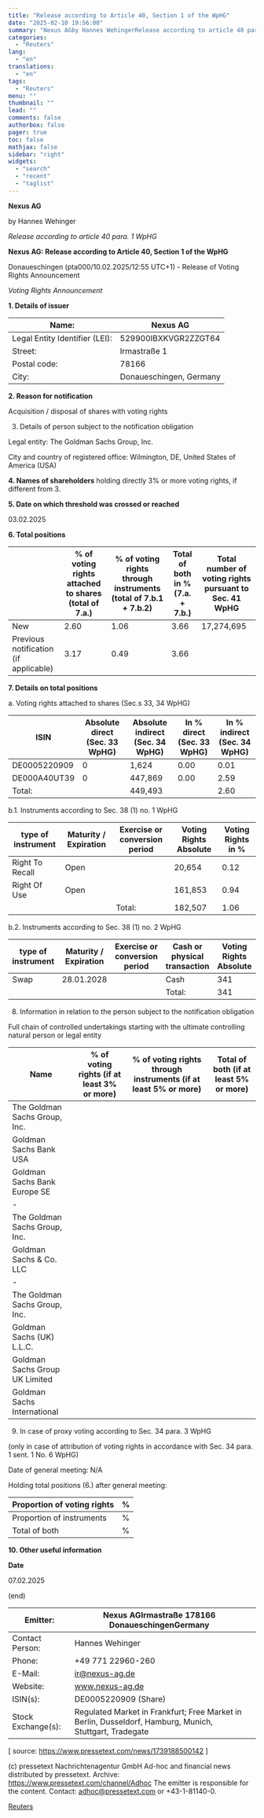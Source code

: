 ```yaml
---
title: "Release according to Article 40, Section 1 of the WpHG"
date: "2025-02-10 19:56:00"
summary: "Nexus AGby Hannes WehingerRelease according to article 40 para. 1 WpHGNexus AG: Release according to Article 40, Section 1 of the WpHGDonaueschingen (pta000/10.02.2025/12:55 UTC+1) - Release of Voting Rights AnnouncementVoting Rights Announcement1. Details of issuerName:Nexus AGLegal Entity Identifier (LEI):529900IBXKVGR2ZZGT64Street:Irmastraße 1Postal code:78166City:Donaueschingen, Germany2. Reason for notificationAcquisition / disposal of shares with..."
categories:
  - "Reuters"
lang:
  - "en"
translations:
  - "en"
tags:
  - "Reuters"
menu: ""
thumbnail: ""
lead: ""
comments: false
authorbox: false
pager: true
toc: false
mathjax: false
sidebar: "right"
widgets:
  - "search"
  - "recent"
  - "taglist"
---
```


**Nexus AG**

by Hannes Wehinger

*Release according to article 40 para. 1 WpHG*

**Nexus AG: Release according to Article 40, Section 1 of the WpHG**

Donaueschingen (pta000/10.02.2025/12:55 UTC+1) - Release of Voting Rights Announcement

*Voting Rights Announcement*

**1. Details of issuer**

| Name: | Nexus AG |
| --- | --- |
| Legal Entity Identifier (LEI): | 529900IBXKVGR2ZZGT64 |
| Street: | Irmastraße 1 |
| Postal code: | 78166 |
| City: | Donaueschingen, Germany |

**2. Reason for notification**

Acquisition / disposal of shares with voting rights

3. Details of person subject to the notification obligation

Legal entity: The Goldman Sachs Group, Inc.

City and country of registered office: Wilmington, DE, United States of America (USA)

**4. Names of shareholders** holding directly 3% or more voting rights, if different from 3.

**5. Date on which threshold was crossed or reached**

03.02.2025

**6. Total positions**

|  | % of voting rights attached to shares (total of 7.a.) | % of voting rights through instruments (total of 7.b.1 + 7.b.2) | Total of both in % (7.a. + 7.b.) | Total number of voting rights pursuant to Sec. 41 WpHG |
| --- | --- | --- | --- | --- |
| New | 2.60 | 1.06 | 3.66 | 17,274,695 |
| Previous notification (if applicable) | 3.17 | 0.49 | 3.66 |  |

**7. Details on total positions**

a. Voting rights attached to shares (Sec.s 33, 34 WpHG)

| ISIN | Absolute direct (Sec. 33 WpHG) | Absolute indirect (Sec. 34 WpHG) | In % direct (Sec. 33 WpHG) | In % indirect (Sec. 34 WpHG) |
| --- | --- | --- | --- | --- |
| DE0005220909 | 0 | 1,624 | 0.00 | 0.01 |
| DE000A40UT39 | 0 | 447,869 | 0.00 | 2.59 |
| Total: |  | 449,493 |  | 2.60 |

b.1. Instruments according to Sec. 38 (1) no. 1 WpHG

| type of instrument | Maturity / Expiration | Exercise or conversion period | Voting Rights Absolute | Voting Rights in % |
| --- | --- | --- | --- | --- |
| Right To Recall | Open |  | 20,654 | 0.12 |
| Right Of Use | Open |  | 161,853 | 0.94 |
|  |  | Total: | 182,507 | 1.06 |

b.2. Instruments according to Sec. 38 (1) no. 2 WpHG

| type of instrument | Maturity / Expiration | Exercise or conversion period | Cash or physical transaction | Voting Rights Absolute | Voting Rights in % |
| --- | --- | --- | --- | --- | --- |
| Swap | 28.01.2028 |  | Cash | 341 | 0.002 |
|  |  |  | Total: | 341 | 0.002 |

8. Information in relation to the person subject to the notification obligation

Full chain of controlled undertakings starting with the ultimate controlling natural person or legal entity

| Name | % of voting rights (if at least 3% or more) | % of voting rights through instruments (if at least 5% or more) | Total of both (if at least 5% or more) |
| --- | --- | --- | --- |
| The Goldman Sachs Group, Inc. |  |  |  |
| Goldman Sachs Bank USA |  |  |  |
| Goldman Sachs Bank Europe SE |  |  |  |
| - |  |  |  |
| The Goldman Sachs Group, Inc. |  |  |  |
| Goldman Sachs & Co. LLC |  |  |  |
| - |  |  |  |
| The Goldman Sachs Group, Inc. |  |  |  |
| Goldman Sachs (UK) L.L.C. |  |  |  |
| Goldman Sachs Group UK Limited |  |  |  |
| Goldman Sachs International |  |  |  |

9. In case of proxy voting according to Sec. 34 para. 3 WpHG

(only in case of attribution of voting rights in accordance with Sec. 34 para. 1 sent. 1 No. 6 WpHG)

Date of general meeting: N/A

Holding total positions (6.) after general meeting:

| Proportion of voting rights | % |
| --- | --- |
| Proportion of instruments | % |
| Total of both | % |

**10. Other useful information**

**Date**

07.02.2025

(end)

| Emitter: | Nexus AGIrmastraße 178166 DonaueschingenGermany |  |
| --- | --- | --- |
| Contact Person: | Hannes Wehinger |
| Phone: | +49 771 22960-260 |
| E-Mail: | ir@nexus-ag.de |
| Website: | www.nexus-ag.de |  |
| ISIN(s): | DE0005220909 (Share) |  |
| Stock Exchange(s): | Regulated Market in Frankfurt; Free Market in Berlin, Dusseldorf, Hamburg, Munich, Stuttgart, Tradegate |  |

[ source: https://www.pressetext.com/news/1739188500142 ]

(c) pressetext Nachrichtenagentur GmbH Ad-hoc and financial news distributed by pressetext. Archive: https://www.pressetext.com/channel/Adhoc The emitter is responsible for the content. Contact: adhoc@pressetext.com or +43-1-81140-0.

[Reuters](https://www.tradingview.com/news/reuters.com,2025-02-10:newsml_PexsBl7ha:0-release-according-to-article-40-section-1-of-the-wphg/)
